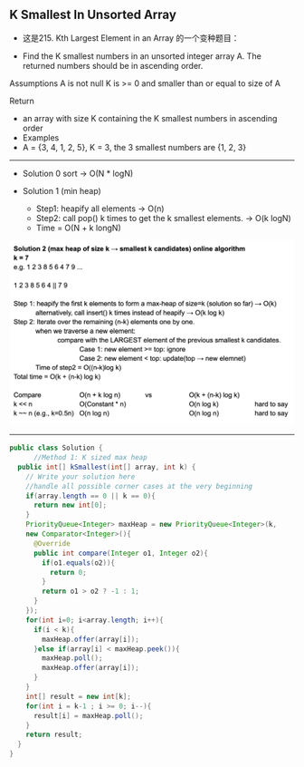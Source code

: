 ## K Smallest In Unsorted Array

- 这是215. Kth Largest Element in an Array 的一个变种题目：


- Find the K smallest numbers in an unsorted integer array A. 
  The returned numbers should be in ascending order.

Assumptions
A is not null
K is >= 0 and smaller than or equal to size of A

Return

- an array with size K containing the K smallest numbers in ascending order
- Examples
- A = {3, 4, 1, 2, 5}, K = 3, the 3 smallest numbers are {1, 2, 3}

---

- Solution 0 sort -> O(N * logN)

- Solution 1 (min heap)
  - Step1: heapify all elements -> O(n)
  - Step2: call pop() k times to get the k smallest elements. -> O(k logN)
  - Time = O(N + k longN)


![](img/2021-06-21-01-30-38.png)


---

```java
public class Solution {
      //Method 1: K sized max heap
  public int[] kSmallest(int[] array, int k) {
    // Write your solution here
    //handle all possible corner cases at the very beginning
    if(array.length == 0 || k == 0){
      return new int[0];
    }
    PriorityQueue<Integer> maxHeap = new PriorityQueue<Integer>(k, 
    new Comparator<Integer>(){
      @Override
      public int compare(Integer o1, Integer o2){
        if(o1.equals(o2)){
          return 0;
        }
        return o1 > o2 ? -1 : 1;
      }
    });
    for(int i=0; i<array.length; i++){
      if(i < k){
        maxHeap.offer(array[i]);
      }else if(array[i] < maxHeap.peek()){
        maxHeap.poll();
        maxHeap.offer(array[i]);
      }
    }
    int[] result = new int[k];
    for(int i = k-1 ; i >= 0; i--){
      result[i] = maxHeap.poll();
    }
    return result;
  }
}

```